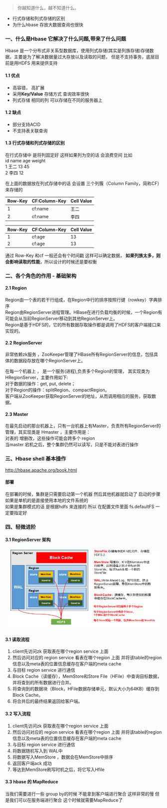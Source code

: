 > 你越知道什么，越不知道什么。

* 行式存储和列式存储的区别
* 为什么hbase 存放大数据查询也很快

### 一、什么是Hbase 它解决了什么问题,带来了什么问题
   Hbase 是一个分布式非关系型数据库，使用列式存储(其实是列族存储)存储数据，主要是为了解决数据量过大存放以及读取的问题， 但是不支持事务，底层目前是用HDFS 
   用来提供支持
   
   #### 1.1 优点
   * 高容错， 高扩展  
   * 采用**Key/Value** 存储方式 查询效率很快
   * 列式存储 相同的列 可以存储在不同的服务器上
   
   #### 1.2 缺点
   * 部分支持ACID 
   * 不支持表关联查询
   
   #### 1.3 行式存储和列式存储的区别
   在行式存储中 是将列固定好 这样如果列为空的话 会浪费空间  比如  
   id      name    age     weight       
   1        王二      13      45  
   2        李四     12  
   
   在上面的数据放在列式存储中的话  会设置 三个列簇（Column Family，简称CF） 来存储的  
   
   |  Row-Key   | CF:Column-Key  |  Cell Value  |
   |  ----  | ----  |           ----        |
   | 1  | cf:name |    王二   |
   | 2  | cf:name |   李四    |
  
   |  Row-Key   | CF:Column-Key  |  Cell Value  |
   |  ----  | ----  |           ----        |
   | 1  | cf:age |    13   |
   | 2  | cf:age |   13    |

   通过 Row-Key 和cf 一般还会有个时间戳 这样可以确定数据， **如果列族太多，则会影响读取的性能**，所以设计的时候还是要权衡

### 二、各个角色的作用 - 基础架构
   
   #### 2.1 Region
   Region由一个表的若干行组成，在Region中行的排序按照行键（rowkey）字典排序  
   Region由RegionServer进程管理。HBase在进行负载均衡的时候，一个Region有可能会从当前RegionServer移动到其他RegionServer上。  
   Region是基于HDFS的，它的所有数据存取操作都是调用了HDFS的客户端接口来实现的。
   
   #### 2.2 RegionServer 
   非常依赖zk服务 ，ZooKeeper管理了HBase所有RegionServer的信息，包括具体的数据段存放在哪个RegionServer上。  
   
   在每一个机器上 ， 是一个服务(进程),负责多个Region的管理， 其实现类为HRegionServer，主要作用如下:  
   对于数据的操作：get, put, delete；  
   对于Region的操作：splitRegion、compactRegion。  
   客户端从ZooKeeper获取RegionServer的地址，从而调用相应的服务，获取数据。  
   
   #### 2.3 Master
   在最先启动的那台机器上，只有一台机器上有Master，负责所有RegionServer的管理，其实现类是 Hmaster ，主要作用是：  
   对表的 增删改，这些操作可能会跨多个 region   
   当master 宕机之后，整个集群仍然可以读写，只是不能对表进行操作

### 三、Hbase shell 基本操作
   http://hbase.apache.org/book.html
   #### 部署
   在部署的时候，集群是只需要启动第一个机器  然后其他机器就启动了 启动的步骤 如果是单机的是直接使用本地的文件系统的  
   如果是集群模式的话 是根据hdfs 来连接的 所以 在配置文件里面 fs.defaultFS 一定要指定好
   

### 四、轻微进阶
   
   #### 3.1 RegionServer 架构
   ![image](image/RegionServer架构.png)
   
   
   #### 3.1 读取流程
  1. client先访问zk 获取表在哪个region service 上面
  2. 然后访问对应的 region service 看表在哪个region 上面 并将该table的region信息以及meta表的位置信息缓存在客户端的meta cache
  3. 与目标 region service 进行通信 
  4. Block Cache（读缓存），MemStore和Store File（HFile）中查询目标数据，并将查到的所有数据进行合并。
  5. 将查询到的数据块（Block，HFile数据存储单元，默认大小为64KB）缓存到Block Cache。
  6. 将合并后的最终结果返回给客户端。

   #### 3.2 写入流程
   1. client先访问zk 获取表在哪个region service 上面
   2. 然后访问对应的 region service 看表在哪个region 上面 并将该table的region信息以及meta表的位置信息缓存在客户端的meta cache
   3. 与目标 region service 进行通信 
   4. 将数据随机写入到 WAL中
   5. 将数据写入MemStore ，数据会在MemStore中排序
   6. 返回客户端ack 成功
   7. 等达到MemStore刷写时机之后，将它写入Hfile
    
   
   #### 3.3 hbase 的 MapReduce 
   
   当我们需要进行一些 group by的时候 不能拿到客户端进行聚合 这样非常的慢 但是我们可以在服务端进行聚合 这个时候就需要MapReduce了 
               



















   
   